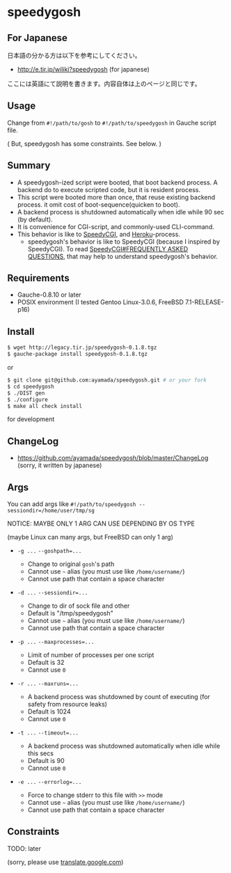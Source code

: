 speedygosh
==========

For Japanese
------------

日本語の分かる方は以下を参考にしてください。

- http://e.tir.jp/wiliki?speedygosh (for japanese)

ここには英語にて説明を書きます。内容自体は上のページと同じです。

Usage
-----

Change from `#!/path/to/gosh` to `#!/path/to/speedygosh` in Gauche script file.

( But, speedygosh has some constraints. See below. )

Summary
-------

- A speedygosh-ized script were booted, that boot backend process. A backend do to execute scripted code, but it is resident process.
- This script were booted more than once, that reuse existing backend process. it omit cost of boot-sequence(quicken to boot).
- A backend process is shutdowned automatically when idle while 90 sec (by default).
- It is convenience for CGI-script, and commonly-used CLI-command.
- This behavior is like to [SpeedyCGI](http://daemoninc.com/SpeedyCGI/), and [Heroku](https://www.heroku.com/about)-process.
  - speedygosh's behavior is like to SpeedyCGI (because I inspired by SpeedyCGI). To read [SpeedyCGI#FREQUENTLY ASKED QUESTIONS](http://daemoninc.com/SpeedyCGI/#FREQUENTLY_ASKED_QUESTIONS), that may help to understand speedygosh's behavior.

Requirements
------------

- Gauche-0.8.10 or later
- POSIX environment (I tested Gentoo Linux-3.0.6, FreeBSD 7.1-RELEASE-p16)

Install
-------

```sh
$ wget http://legacy.tir.jp/speedygosh-0.1.8.tgz
$ gauche-package install speedygosh-0.1.8.tgz
```

or

```sh
$ git clone git@github.com:ayamada/speedygosh.git # or your fork
$ cd speedygosh
$ ./DIST gen
$ ./configure
$ make all check install
```

for development

ChangeLog
---------

- https://github.com/ayamada/speedygosh/blob/master/ChangeLog (sorry, it written by japanese)

Args
----
You can add args like `#!/path/to/speedygosh --sessiondir=/home/user/tmp/sg`

NOTICE: MAYBE ONLY 1 ARG CAN USE DEPENDING BY OS TYPE

(maybe Linux can many args, but FreeBSD can only 1 arg)

- `-g ...` `--goshpath=...`
  - Change to original `gosh`'s path
  - Cannot use `~` alias (you must use like `/home/username/`)
  - Cannot use path that contain a space character

- `-d ...` `--sessiondir=...`
  - Change to dir of sock file and other
  - Default is "/tmp/speedygosh"
  - Cannot use `~` alias (you must use like `/home/username/`)
  - Cannot use path that contain a space character

- `-p ...` `--maxprocesses=...`
  - Limit of number of processes per one script
  - Default is 32
  - Cannot use `0`

- `-r ...` `--maxruns=...`
  - A backend process was shutdowned by count of executing (for safety from resource leaks)
  - Default is 1024
  - Cannot use `0`

- `-t ...` `--timeout=...`
  - A backend process was shutdowned automatically when idle while this secs
  - Default is 90
  - Cannot use `0`

- `-e ...` `--errorlog=...`
  - Force to change stderr to this file with `>>` mode
  - Cannot use `~` alias (you must use like `/home/username/`)
  - Cannot use path that contain a space character

Constraints
-----------

TODO: later

(sorry, please use [translate.google.com](http://translate.google.com/#auto/en/http%3A%2F%2Flegacy.e.tir.jp%2Fwiliki%3Fspeedygosh))



